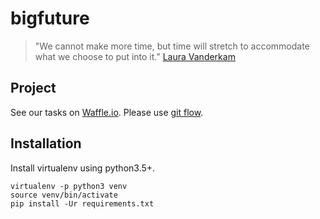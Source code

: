 # bigfuture

> "We cannot make more time, but time will stretch to accommodate what we choose to put into it."
[Laura Vanderkam](https://www.ted.com/talks/laura_vanderkam_how_to_gain_control_of_your_free_time/transcript?language=en#t-203594)

## Project

See our tasks on [Waffle.io](https://waffle.io/NozesNaBrita/bigfuture).
Please use [git flow](http://danielkummer.github.io/git-flow-cheatsheet/).

## Installation

Install virtualenv using python3.5+.

```
virtualenv -p python3 venv
source venv/bin/activate
pip install -Ur requirements.txt
```

